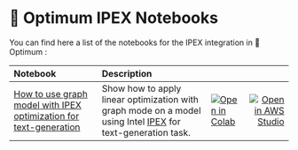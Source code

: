 # 🤗 Optimum IPEX Notebooks

You can find here a list of the notebooks for the IPEX integration in 🤗 Optimum :


| Notebook     |      Description      |   |   |
|:----------|:-------------|:-------------|------:|
| [How to use graph model with IPEX optimization for text-generation](https://github.com/huggingface/optimum-intel/blob/main/notebooks/ipex/ipex_text-generation.ipynb)| Show how to apply linear optimization with graph mode on a model using Intel [IPEX](https://github.com/intel/neural-compressor) for text-generation task. | [![Open in Colab](https://colab.research.google.com/assets/colab-badge.svg)](https://colab.research.google.com/github/huggingface/optimum-intel/blob/main/notebooks/ipex/ipex_text-generation.ipynb)| [![Open in AWS Studio](https://studiolab.sagemaker.aws/studiolab.svg)](https://studiolab.sagemaker.aws/import/github/huggingface/optimum-intel/blob/main/notebooks/ipex/ipex_text-generation.ipynb)|

